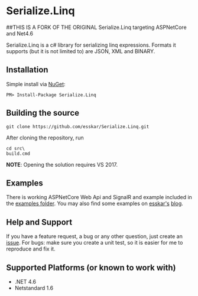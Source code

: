 # Serialize.Linq

##THIS IS A FORK OF THE ORIGINAL Serialize.Linq targeting ASPNetCore and Net4.6

Serialize.Linq is a c# library for serializing linq expressions. 
Formats it supports (but it is not limited to) are JSON, XML and BINARY.

## Installation
Simple install via [NuGet][1]:

    PM> Install-Package Serialize.Linq

## Building the source

    git clone https://github.com/esskar/Serialize.Linq.git

After cloning the repository, run 

    cd src\
    build.cmd

__NOTE__: Opening the solution requires VS 2017.

## Examples
There is working ASPNetCore Web Api and SignalR and example included in the [examples folder][5].
You may also find some examples on [esskar's][2] [blog][3].

## Help and Support
If you have a feature request, a bug or any other question, just create an [issue][4].
For bugs: make sure you create a unit test, so it is easier for me to reproduce and fix it.

## Supported Platforms (or known to work with)
* .NET 4.6
* Netstandard 1.6

[1]: http://nuget.org/packages/Serialize.Linq
[2]: https://github.com/esskar
[3]: http://blog.esskar.de/tags/serialize.linq.html
[4]: https://github.com/esskar/Serialize.Linq/issues
[5]: https://github.com/esskar/Serialize.Linq/tree/master/src/Serialize.Linq.Examples
